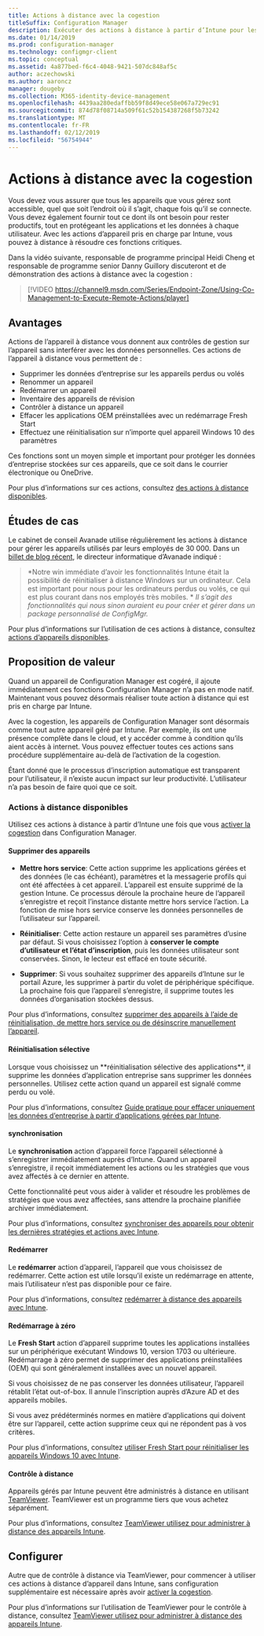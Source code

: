 ```yaml
---
title: Actions à distance avec la cogestion
titleSuffix: Configuration Manager
description: Exécuter des actions à distance à partir d’Intune pour les appareils cogérés
ms.date: 01/14/2019
ms.prod: configuration-manager
ms.technology: configmgr-client
ms.topic: conceptual
ms.assetid: 4a877bed-f6c4-4048-9421-507dc848af5c
author: aczechowski
ms.author: aaroncz
manager: dougeby
ms.collection: M365-identity-device-management
ms.openlocfilehash: 4439aa280edaffbb59f8d49ece58e067a729ec91
ms.sourcegitcommit: 874d78f08714a509f61c52b154387268f5b73242
ms.translationtype: MT
ms.contentlocale: fr-FR
ms.lasthandoff: 02/12/2019
ms.locfileid: "56754944"
---
```

# <a name="remote-actions-with-co-management"></a>Actions à distance avec la cogestion

Vous devez vous assurer que tous les appareils que vous gérez sont accessible, quel que soit l’endroit où il s’agit, chaque fois qu’il se connecte. Vous devez également fournir tout ce dont ils ont besoin pour rester productifs, tout en protégeant les applications et les données à chaque utilisateur. Avec les actions d’appareil pris en charge par Intune, vous pouvez à distance à résoudre ces fonctions critiques.

Dans la vidéo suivante, responsable de programme principal Heidi Cheng et responsable de programme senior Danny Guillory discuteront et de démonstration des actions à distance avec la cogestion :

> [!VIDEO https://channel9.msdn.com/Series/Endpoint-Zone/Using-Co-Management-to-Execute-Remote-Actions/player]



## <a name="benefits"></a>Avantages

Actions de l’appareil à distance vous donnent aux contrôles de gestion sur l’appareil sans interférer avec les données personnelles. Ces actions de l’appareil à distance vous permettent de : 
- Supprimer les données d’entreprise sur les appareils perdus ou volés  
- Renommer un appareil  
- Redémarrer un appareil  
- Inventaire des appareils de révision  
- Contrôler à distance un appareil  
- Effacer les applications OEM préinstallées avec un redémarrage Fresh Start  
- Effectuez une réinitialisation sur n’importe quel appareil Windows 10 des paramètres  

Ces fonctions sont un moyen simple et important pour protéger les données d’entreprise stockées sur ces appareils, que ce soit dans le courrier électronique ou OneDrive.

Pour plus d’informations sur ces actions, consultez [des actions à distance disponibles](#available-remote-actions). 



## <a name="case-studies"></a>Études de cas

Le cabinet de conseil Avanade utilise régulièrement les actions à distance pour gérer les appareils utilisés par leurs employés de 30 000. Dans un [billet de blog récent](https://www.microsoft.com/microsoft-365/blog/2018/02/07/the-future-is-on-the-other-side-of-this-bridge/), le directeur informatique d’Avanade indiqué :

> *Notre win immédiate d’avoir les fonctionnalités Intune était la possibilité de réinitialiser à distance Windows sur un ordinateur. Cela est important pour nous pour les ordinateurs perdus ou volés, ce qui est plus courant dans nos employés très mobiles. * 
>  *Il s’agit des fonctionnalités qui nous sinon auraient eu pour créer et gérer dans un package personnalisé de ConfigMgr.*

Pour plus d’informations sur l’utilisation de ces actions à distance, consultez [actions d’appareils disponibles](https://docs.microsoft.com/intune/device-management#available-device-actions).


## <a name="value-proposition"></a>Proposition de valeur

Quand un appareil de Configuration Manager est cogéré, il ajoute immédiatement ces fonctions Configuration Manager n’a pas en mode natif. Maintenant vous pouvez désormais réaliser toute action à distance qui est pris en charge par Intune. 

Avec la cogestion, les appareils de Configuration Manager sont désormais comme tout autre appareil géré par Intune. Par exemple, ils ont une présence complète dans le cloud, et y accéder comme à condition qu’ils aient accès à internet. Vous pouvez effectuer toutes ces actions sans procédure supplémentaire au-delà de l’activation de la cogestion.

Étant donné que le processus d’inscription automatique est transparent pour l’utilisateur, il n’existe aucun impact sur leur productivité. L’utilisateur n’a pas besoin de faire quoi que ce soit.


### <a name="available-remote-actions"></a>Actions à distance disponibles

Utilisez ces actions à distance à partir d’Intune une fois que vous [activer la cogestion](/sccm/comanage/how-to-enable) dans Configuration Manager.

#### <a name="remove-devices"></a>Supprimer des appareils
- **Mettre hors service**: Cette action supprime les applications gérées et des données (le cas échéant), paramètres et la messagerie profils qui ont été affectées à cet appareil. L’appareil est ensuite supprimé de la gestion Intune. Ce processus déroule la prochaine heure de l’appareil s’enregistre et reçoit l’instance distante mettre hors service l’action. La fonction de mise hors service conserve les données personnelles de l’utilisateur sur l’appareil.  

- **Réinitialiser**: Cette action restaure un appareil ses paramètres d’usine par défaut. Si vous choisissez l’option à **conserver le compte d’utilisateur et l’état d’inscription**, puis les données utilisateur sont conservées. Sinon, le lecteur est effacé en toute sécurité.  

- **Supprimer**: Si vous souhaitez supprimer des appareils d’Intune sur le portail Azure, les supprimer à partir du volet de périphérique spécifique. La prochaine fois que l’appareil s’enregistre, il supprime toutes les données d’organisation stockées dessus.  

Pour plus d’informations, consultez [supprimer des appareils à l’aide de réinitialisation, de mettre hors service ou de désinscrire manuellement l’appareil](https://docs.microsoft.com/intune/devices-wipe).

#### <a name="selective-wipe"></a>Réinitialisation sélective
<!--SCCMDocs issue 973--> Lorsque vous choisissez un **réinitialisation sélective des applications**, il supprime les données d’application entreprise sans supprimer les données personnelles. Utilisez cette action quand un appareil est signalé comme perdu ou volé. 

Pour plus d’informations, consultez [Guide pratique pour effacer uniquement les données d’entreprise à partir d’applications gérées par Intune](https://docs.microsoft.com/intune/apps-selective-wipe).

#### <a name="sync"></a>synchronisation
Le **synchronisation** action d’appareil force l’appareil sélectionné à s’enregistrer immédiatement auprès d’Intune. Quand un appareil s’enregistre, il reçoit immédiatement les actions ou les stratégies que vous avez affectés à ce dernier en attente.

Cette fonctionnalité peut vous aider à valider et résoudre les problèmes de stratégies que vous avez affectées, sans attendre la prochaine planifiée archiver immédiatement.

Pour plus d’informations, consultez [synchroniser des appareils pour obtenir les dernières stratégies et actions avec Intune](https://docs.microsoft.com/intune/device-sync).

#### <a name="restart"></a>Redémarrer
Le **redémarrer** action d’appareil, l’appareil que vous choisissez de redémarrer. Cette action est utile lorsqu’il existe un redémarrage en attente, mais l’utilisateur n’est pas disponible pour ce faire.

Pour plus d’informations, consultez [redémarrer à distance des appareils avec Intune](https://docs.microsoft.com/intune/device-restart).

#### <a name="fresh-start"></a>Redémarrage à zéro
Le **Fresh Start** action d’appareil supprime toutes les applications installées sur un périphérique exécutant Windows 10, version 1703 ou ultérieure. Redémarrage à zéro permet de supprimer des applications préinstallées (OEM) qui sont généralement installées avec un nouvel appareil.

Si vous choisissez de ne pas conserver les données utilisateur, l’appareil rétablit l’état out-of-box. Il annule l’inscription auprès d’Azure AD et des appareils mobiles.

Si vous avez prédéterminés normes en matière d’applications qui doivent être sur l’appareil, cette action supprime ceux qui ne répondent pas à vos critères.

Pour plus d’informations, consultez [utiliser Fresh Start pour réinitialiser les appareils Windows 10 avec Intune](https://docs.microsoft.com/intune/device-fresh-start). 

#### <a name="remote-control"></a>Contrôle à distance
Appareils gérés par Intune peuvent être administrés à distance en utilisant [TeamViewer](https://www.teamviewer.com/). TeamViewer est un programme tiers que vous achetez séparément.

Pour plus d’informations, consultez [TeamViewer utilisez pour administrer à distance des appareils Intune](https://docs.microsoft.com/intune/device-profile-android-teamviewer). 



## <a name="configure"></a>Configurer

Autre que de contrôle à distance via TeamViewer, pour commencer à utiliser ces actions à distance d’appareil dans Intune, sans configuration supplémentaire est nécessaire après avoir [activer la cogestion](/sccm/comanage/how-to-enable).

Pour plus d’informations sur l’utilisation de TeamViewer pour le contrôle à distance, consultez [TeamViewer utilisez pour administrer à distance des appareils Intune](https://docs.microsoft.com/intune/device-profile-android-teamviewer). 

